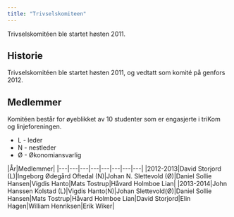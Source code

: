 ```yaml
---
title: "Trivselskomiteen"
---
```


Trivselskomitéen ble startet høsten 2011.

Historie
--------

Trivselskomitéen ble startet høsten 2011, og vedtatt som komité på
genfors 2012.

Medlemmer
---------

Komitéen består for øyeblikket av 10 studenter som er engasjerte i
triKom og linjeforeningen.

-   L - leder
-   N - nestleder
-   Ø - Økonomiansvarlig

|År|Medlemmer|
|---|---|---|---|---|---|---|---|
|2012-2013|David Storjord (L)|Ingeborg Ødegård Oftedal (N)|Johan N. Slettevold (Ø)|Daniel Sollie Hansen|Vigdis Hanto|Mats Tostrup|Håvard Holmboe Lian|
|2013-2014|John Hanssen Kolstad (L)|Vigdis Hanto(N)|Johan Slettevold(Ø)|Daniel Sollie Hansen|Mats Tostrup|Håvard Holmboe Lian|David Storjord|Elin Hagen|William Henriksen|Erik Wiker|
